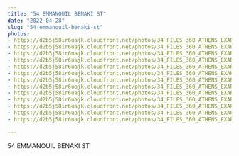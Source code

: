 ```yaml
---
title: "54 EMMANOUIL BENAKI ST"
date: "2022-04-28"
slug: "54-emmanouil-benaki-st"
photos:
- https://d2b5j58ir6uajk.cloudfront.net/photos/34_FILES_360_ATHENS_EXARCHIA/54%20EMMANOUIL%20BENAKI%20ST/PHOTO/4%20Kolleti%20St%20-%2054%20Emmanouil%20Benaki%20St.%20%281%29.jpg
- https://d2b5j58ir6uajk.cloudfront.net/photos/34_FILES_360_ATHENS_EXARCHIA/54%20EMMANOUIL%20BENAKI%20ST/PHOTO/4%20Kolleti%20St%20-%2054%20Emmanouil%20Benaki%20St.%20%2810%29.jpg
- https://d2b5j58ir6uajk.cloudfront.net/photos/34_FILES_360_ATHENS_EXARCHIA/54%20EMMANOUIL%20BENAKI%20ST/PHOTO/4%20Kolleti%20St%20-%2054%20Emmanouil%20Benaki%20St.%20%2811%29.jpg
- https://d2b5j58ir6uajk.cloudfront.net/photos/34_FILES_360_ATHENS_EXARCHIA/54%20EMMANOUIL%20BENAKI%20ST/PHOTO/4%20Kolleti%20St%20-%2054%20Emmanouil%20Benaki%20St.%20%282%29.jpg
- https://d2b5j58ir6uajk.cloudfront.net/photos/34_FILES_360_ATHENS_EXARCHIA/54%20EMMANOUIL%20BENAKI%20ST/PHOTO/4%20Kolleti%20St%20-%2054%20Emmanouil%20Benaki%20St.%20%283%29.jpg
- https://d2b5j58ir6uajk.cloudfront.net/photos/34_FILES_360_ATHENS_EXARCHIA/54%20EMMANOUIL%20BENAKI%20ST/PHOTO/4%20Kolleti%20St%20-%2054%20Emmanouil%20Benaki%20St.%20%284%29.jpg
- https://d2b5j58ir6uajk.cloudfront.net/photos/34_FILES_360_ATHENS_EXARCHIA/54%20EMMANOUIL%20BENAKI%20ST/PHOTO/4%20Kolleti%20St%20-%2054%20Emmanouil%20Benaki%20St.%20%285%29.jpg
- https://d2b5j58ir6uajk.cloudfront.net/photos/34_FILES_360_ATHENS_EXARCHIA/54%20EMMANOUIL%20BENAKI%20ST/PHOTO/4%20Kolleti%20St%20-%2054%20Emmanouil%20Benaki%20St.%20%286%29.jpg
- https://d2b5j58ir6uajk.cloudfront.net/photos/34_FILES_360_ATHENS_EXARCHIA/54%20EMMANOUIL%20BENAKI%20ST/PHOTO/4%20Kolleti%20St%20-%2054%20Emmanouil%20Benaki%20St.%20%287%29.jpg
- https://d2b5j58ir6uajk.cloudfront.net/photos/34_FILES_360_ATHENS_EXARCHIA/54%20EMMANOUIL%20BENAKI%20ST/PHOTO/4%20Kolleti%20St%20-%2054%20Emmanouil%20Benaki%20St.%20%288%29.jpg
- https://d2b5j58ir6uajk.cloudfront.net/photos/34_FILES_360_ATHENS_EXARCHIA/54%20EMMANOUIL%20BENAKI%20ST/PHOTO/4%20Kolleti%20St%20-%2054%20Emmanouil%20Benaki%20St.%20%289%29.jpg
- https://d2b5j58ir6uajk.cloudfront.net/photos/34_FILES_360_ATHENS_EXARCHIA/54%20EMMANOUIL%20BENAKI%20ST/PHOTO/4%20Kolleti%20St%20-%2054%20Emmanouil%20Benaki%20St..jpg
- https://d2b5j58ir6uajk.cloudfront.net/photos/34_FILES_360_ATHENS_EXARCHIA/54%20EMMANOUIL%20BENAKI%20ST/PHOTO/54%20Emmanouil%20Benaki%20St..JPG

---
```


54 EMMANOUIL BENAKI ST
